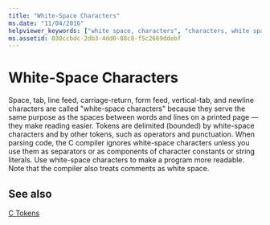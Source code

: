 ```yaml
---
title: "White-Space Characters"
ms.date: "11/04/2016"
helpviewer_keywords: ["white space, characters", "characters, white space"]
ms.assetid: 030ccbdc-2db3-4dd0-88c8-f5c2669ddebf
---
```

# White-Space Characters

Space, tab, line feed, carriage-return, form feed, vertical-tab, and newline characters are called "white-space characters" because they serve the same purpose as the spaces between words and lines on a printed page — they make reading easier. Tokens are delimited (bounded) by white-space characters and by other tokens, such as operators and punctuation. When parsing code, the C compiler ignores white-space characters unless you use them as separators or as components of character constants or string literals. Use white-space characters to make a program more readable. Note that the compiler also treats comments as white space.

## See also

[C Tokens](../c-language/c-tokens.md)
